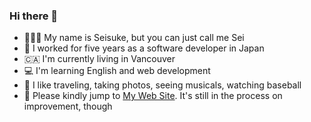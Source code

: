 ### Hi there 👋
- 🙍🏻‍♂️ My name is Seisuke, but you can just call me Sei
- 🏢 I worked for five years as a software developer in Japan
- 🇨🇦 I'm currently living in Vancouver
- 💻 I'm learning English and web development
- 🕺 I like traveling, taking photos, seeing musicals, watching baseball
- 🐬 Please kindly jump to [My Web Site](https://seisuke.info/). It's still in the process on improvement, though